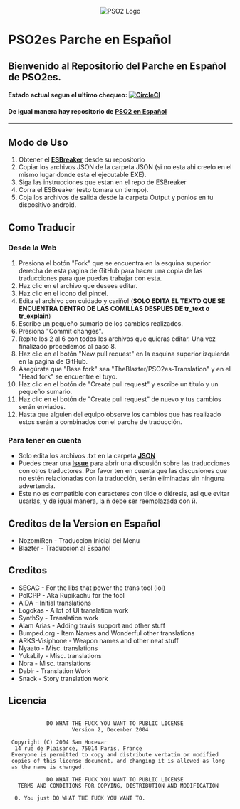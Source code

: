 <p align="center">
  <img src="http://i.imgur.com/dM2s0Jo.png" alt="PSO2 Logo"/>
</p>

# PSO2es Parche en Español

## Bienvenido al Repositorio del Parche en Español de PSO2es.  
#### Estado actual segun el ultimo chequeo:  [![CircleCI](https://circleci.com/gh/TheBlazter/PSO2es-Translation/tree/master.svg?style=svg)](https://circleci.com/gh/TheBlazter/workflows/PSO2es-Translation/tree/master)
#### De igual manera hay repositorio de **[PSO2 en Español]**
---

## Modo de Uso

1. Obtener el **[ESBreaker]** desde su repositorio
2. Copiar los archivos JSON de la carpeta JSON (si no esta ahi creelo en el mismo lugar donde esta el ejecutable EXE).
3. Siga las instrucciones que estan en el repo de ESBreaker
3. Corra el ESBreaker (esto tomara un tiempo).
4. Coja los archivos de salida desde la carpeta Output y ponlos en tu dispositivo android.

## Como Traducir
### Desde la Web
 1. Presiona el botón "Fork" que se encuentra en la esquina superior derecha de esta pagina de GitHub para hacer una copia de las traducciones para que puedas trabajar con esta.
 2. Haz clic en el archivo que desees editar.
 3. Haz clic en el icono del pincel.
 4. Edita el archivo con cuidado y cariño! (**SOLO EDITA EL TEXTO QUE SE ENCUENTRA DENTRO DE LAS COMILLAS DESPUES DE tr_text o tr_explain**)
 5. Escribe un pequeño sumario de los cambios realizados.
 6. Presiona "Commit changes".
 7. Repite los 2 al 6 con todos los archivos que quieras editar. Una vez finalizado procedemos al paso 8.
 8. Haz clic en el botón "New pull request" en la esquina superior izquierda en la pagina de GitHub.
 9. Asegúrate que "Base fork" sea "TheBlazter/PSO2es-Translation" y en el "Head fork" se encuentre el tuyo.
 10. Haz clic en el botón de "Create pull request" y escribe un titulo y un pequeño sumario.
 11. Haz clic en el botón de "Create pull request" de nuevo y tus cambios serán enviados.
 12. Hasta que alguien del equipo observe los cambios que has realizado estos serán a combinados con el parche de traducción.
### Para tener en cuenta
* Solo edita los archivos .txt en la carpeta **[JSON]**
* Puedes crear una **[Issue]** para abrir una discusión sobre las traducciones con otros traductores. Por favor ten en cuenta que las discusiones que no estén relacionadas con la traducción, serán eliminadas sin ninguna advertencia.
* Este no es compatible con caracteres con tilde o diéresis, asi que evitar usarlas, y de igual manera, la ñ debe ser reemplazada con й.

## Creditos de la Version en Español

* NozomiRen - Traduccion Inicial del Menu
* Blazter - Traduccion al Español

## Creditos


* SEGAC - For the libs that power the trans tool (lol)
* PolCPP - Aka Rupikachu for the tool
* AIDA - Initial translations
* Logokas - A lot of UI translation work
* SynthSy - Translation work
* Alam Arias - Adding travis support and other stuff 
* Bumped.org - Item Names and Wonderful other translations
* ARKS-Visiphone - Weapon names and other neat stuff
* Nyaato - Misc. translations
* YukaLily - Misc. translations
* Nora - Misc. translations
* Dabir - Translation Work
* Snack - Story translation work

## Licencia

```

            DO WHAT THE FUCK YOU WANT TO PUBLIC LICENSE
                    Version 2, December 2004
 
 Copyright (C) 2004 Sam Hocevar
  14 rue de Plaisance, 75014 Paris, France
 Everyone is permitted to copy and distribute verbatim or modified
 copies of this license document, and changing it is allowed as long
 as the name is changed.
 
            DO WHAT THE FUCK YOU WANT TO PUBLIC LICENSE
   TERMS AND CONDITIONS FOR COPYING, DISTRIBUTION AND MODIFICATION
 
  0. You just DO WHAT THE FUCK YOU WANT TO.
  
```

[PSO2 en Español]: https://github.com/Arks-Layer/PSO2ENPatchCSV/tree/ES
[ESBreaker]: https://github.com/PolCPP/ESBreaker
[Issue]: https://github.com/TheBlazter/PSO2es-Translation/issues  
[JSON]: https://github.com/TheBlazter/PSO2es-Translation/tree/master/json
